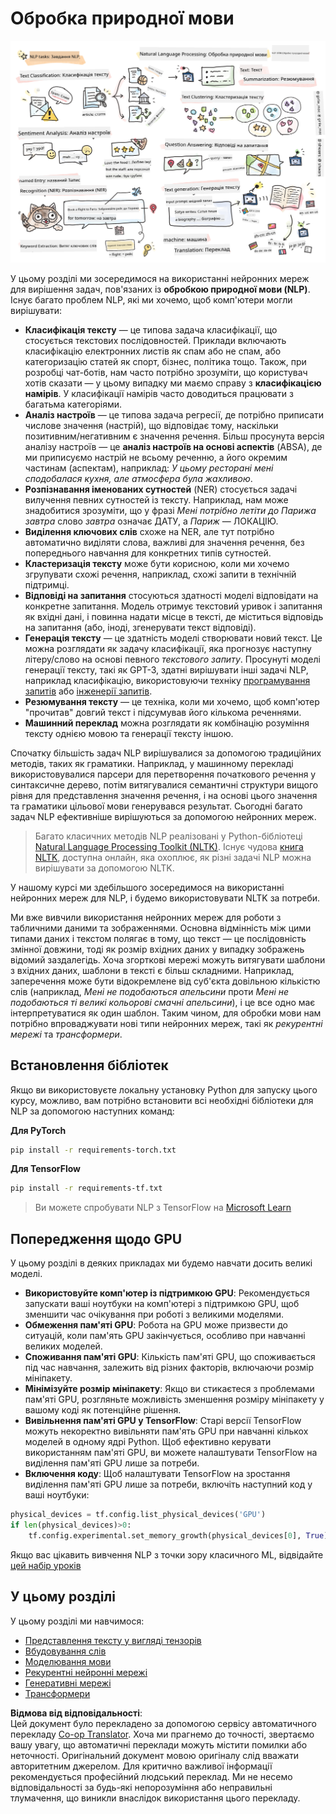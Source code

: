 <!--
CO_OP_TRANSLATOR_METADATA:
{
  "original_hash": "8ef02a9318257ea140ed3ed74442096d",
  "translation_date": "2025-08-25T21:30:36+00:00",
  "source_file": "lessons/5-NLP/README.md",
  "language_code": "uk"
}
-->
# Обробка природної мови

![Резюме задач NLP у вигляді малюнка](../../../../translated_images/ai-nlp.b22dcb8ca4707ceaee8576db1c5f4089c8cac2f454e9e03ea554f07fda4556b8.uk.png)

У цьому розділі ми зосередимося на використанні нейронних мереж для вирішення задач, пов'язаних із **обробкою природної мови (NLP)**. Існує багато проблем NLP, які ми хочемо, щоб комп'ютери могли вирішувати:

* **Класифікація тексту** — це типова задача класифікації, що стосується текстових послідовностей. Приклади включають класифікацію електронних листів як спам або не спам, або категоризацію статей як спорт, бізнес, політика тощо. Також, при розробці чат-ботів, нам часто потрібно зрозуміти, що користувач хотів сказати — у цьому випадку ми маємо справу з **класифікацією намірів**. У класифікації намірів часто доводиться працювати з багатьма категоріями.
* **Аналіз настроїв** — це типова задача регресії, де потрібно приписати числове значення (настрій), що відповідає тому, наскільки позитивним/негативним є значення речення. Більш просунута версія аналізу настроїв — це **аналіз настроїв на основі аспектів** (ABSA), де ми приписуємо настрій не всьому реченню, а його окремим частинам (аспектам), наприклад: *У цьому ресторані мені сподобалася кухня, але атмосфера була жахливою*.
* **Розпізнавання іменованих сутностей** (NER) стосується задачі вилучення певних сутностей із тексту. Наприклад, нам може знадобитися зрозуміти, що у фразі *Мені потрібно летіти до Парижа завтра* слово *завтра* означає ДАТУ, а *Париж* — ЛОКАЦІЮ.  
* **Виділення ключових слів** схоже на NER, але тут потрібно автоматично виділяти слова, важливі для значення речення, без попереднього навчання для конкретних типів сутностей.
* **Кластеризація тексту** може бути корисною, коли ми хочемо згрупувати схожі речення, наприклад, схожі запити в технічній підтримці.
* **Відповіді на запитання** стосуються здатності моделі відповідати на конкретне запитання. Модель отримує текстовий уривок і запитання як вхідні дані, і повинна надати місце в тексті, де міститься відповідь на запитання (або, іноді, згенерувати текст відповіді).
* **Генерація тексту** — це здатність моделі створювати новий текст. Це можна розглядати як задачу класифікації, яка прогнозує наступну літеру/слово на основі певного *текстового запиту*. Просунуті моделі генерації тексту, такі як GPT-3, здатні вирішувати інші задачі NLP, наприклад класифікацію, використовуючи техніку [програмування запитів](https://towardsdatascience.com/software-3-0-how-prompting-will-change-the-rules-of-the-game-a982fbfe1e0) або [інженерії запитів](https://medium.com/swlh/openai-gpt-3-and-prompt-engineering-dcdc2c5fcd29).
* **Резюмування тексту** — це техніка, коли ми хочемо, щоб комп'ютер "прочитав" довгий текст і підсумував його кількома реченнями.
* **Машинний переклад** можна розглядати як комбінацію розуміння тексту однією мовою та генерації тексту іншою.

Спочатку більшість задач NLP вирішувалися за допомогою традиційних методів, таких як граматики. Наприклад, у машинному перекладі використовувалися парсери для перетворення початкового речення у синтаксичне дерево, потім витягувалися семантичні структури вищого рівня для представлення значення речення, і на основі цього значення та граматики цільової мови генерувався результат. Сьогодні багато задач NLP ефективніше вирішуються за допомогою нейронних мереж.

> Багато класичних методів NLP реалізовані у Python-бібліотеці [Natural Language Processing Toolkit (NLTK)](https://www.nltk.org). Існує чудова [книга NLTK](https://www.nltk.org/book/), доступна онлайн, яка охоплює, як різні задачі NLP можна вирішувати за допомогою NLTK.

У нашому курсі ми здебільшого зосередимося на використанні нейронних мереж для NLP, і будемо використовувати NLTK за потреби.

Ми вже вивчили використання нейронних мереж для роботи з табличними даними та зображеннями. Основна відмінність між цими типами даних і текстом полягає в тому, що текст — це послідовність змінної довжини, тоді як розмір вхідних даних у випадку зображень відомий заздалегідь. Хоча згорткові мережі можуть витягувати шаблони з вхідних даних, шаблони в тексті є більш складними. Наприклад, заперечення може бути відокремлене від суб'єкта довільною кількістю слів (наприклад, *Мені не подобаються апельсини* проти *Мені не подобаються ті великі кольорові смачні апельсини*), і це все одно має інтерпретуватися як один шаблон. Таким чином, для обробки мови нам потрібно впроваджувати нові типи нейронних мереж, такі як *рекурентні мережі* та *трансформери*.

## Встановлення бібліотек

Якщо ви використовуєте локальну установку Python для запуску цього курсу, можливо, вам потрібно встановити всі необхідні бібліотеки для NLP за допомогою наступних команд:

**Для PyTorch**
```bash
pip install -r requirements-torch.txt
```
**Для TensorFlow**
```bash
pip install -r requirements-tf.txt
```

> Ви можете спробувати NLP з TensorFlow на [Microsoft Learn](https://docs.microsoft.com/learn/modules/intro-natural-language-processing-tensorflow/?WT.mc_id=academic-77998-cacaste)

## Попередження щодо GPU

У цьому розділі в деяких прикладах ми будемо навчати досить великі моделі.
* **Використовуйте комп'ютер із підтримкою GPU**: Рекомендується запускати ваші ноутбуки на комп'ютері з підтримкою GPU, щоб зменшити час очікування при роботі з великими моделями.
* **Обмеження пам'яті GPU**: Робота на GPU може призвести до ситуацій, коли пам'ять GPU закінчується, особливо при навчанні великих моделей.
* **Споживання пам'яті GPU**: Кількість пам'яті GPU, що споживається під час навчання, залежить від різних факторів, включаючи розмір мініпакету.
* **Мінімізуйте розмір мініпакету**: Якщо ви стикаєтеся з проблемами пам'яті GPU, розгляньте можливість зменшення розміру мініпакету у вашому коді як потенційне рішення.
* **Вивільнення пам'яті GPU у TensorFlow**: Старі версії TensorFlow можуть некоректно вивільняти пам'ять GPU при навчанні кількох моделей в одному ядрі Python. Щоб ефективно керувати використанням пам'яті GPU, ви можете налаштувати TensorFlow на виділення пам'яті GPU лише за потреби.
* **Включення коду**: Щоб налаштувати TensorFlow на зростання виділення пам'яті GPU лише за потреби, включіть наступний код у ваші ноутбуки:

```python
physical_devices = tf.config.list_physical_devices('GPU') 
if len(physical_devices)>0:
    tf.config.experimental.set_memory_growth(physical_devices[0], True) 
```

Якщо вас цікавить вивчення NLP з точки зору класичного ML, відвідайте [цей набір уроків](https://github.com/microsoft/ML-For-Beginners/tree/main/6-NLP)

## У цьому розділі
У цьому розділі ми навчимося:

* [Представлення тексту у вигляді тензорів](13-TextRep/README.md)
* [Вбудовування слів](14-Emdeddings/README.md)
* [Моделювання мови](15-LanguageModeling/README.md)
* [Рекурентні нейронні мережі](16-RNN/README.md)
* [Генеративні мережі](17-GenerativeNetworks/README.md)
* [Трансформери](18-Transformers/README.md)

**Відмова від відповідальності**:  
Цей документ було перекладено за допомогою сервісу автоматичного перекладу [Co-op Translator](https://github.com/Azure/co-op-translator). Хоча ми прагнемо до точності, звертаємо вашу увагу, що автоматичні переклади можуть містити помилки або неточності. Оригінальний документ мовою оригіналу слід вважати авторитетним джерелом. Для критично важливої інформації рекомендується професійний людський переклад. Ми не несемо відповідальності за будь-які непорозуміння або неправильні тлумачення, що виникли внаслідок використання цього перекладу.